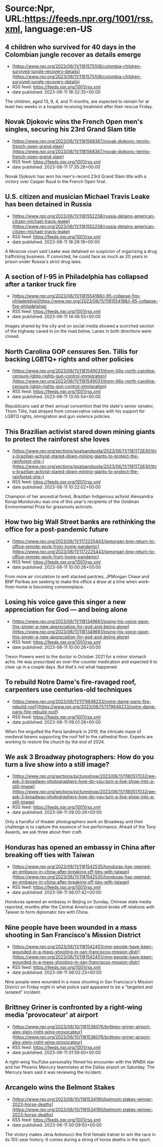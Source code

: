 # Source:Npr, URL:https://feeds.npr.org/1001/rss.xml, language:en-US

## 4 children who survived for 40 days in the Colombian jungle recover as details emerge
 - [https://www.npr.org/2023/06/11/1181575108/colombia-children-survived-jungle-recovery-details](https://www.npr.org/2023/06/11/1181575108/colombia-children-survived-jungle-recovery-details)
 - RSS feed: https://feeds.npr.org/1001/rss.xml
 - date published: 2023-06-11 18:32:35+00:00

The children, aged 13, 9, 4, and 11 months, are expected to remain for at least two weeks in a hospital receiving treatment after their rescue Friday.

## Novak Djokovic wins the French Open men's singles, securing his 23rd Grand Slam title
 - [https://www.npr.org/2023/06/11/1181568367/novak-djokovic-tennis-french-open-grand-slam](https://www.npr.org/2023/06/11/1181568367/novak-djokovic-tennis-french-open-grand-slam)
 - RSS feed: https://feeds.npr.org/1001/rss.xml
 - date published: 2023-06-11 17:35:28+00:00

Novak Djokovic has won his men's-record 23rd Grand Slam title with a victory over Casper Ruud in the French Open final.

## U.S. citizen and musician Michael Travis Leake has been detained in Russia
 - [https://www.npr.org/2023/06/11/1181552258/russia-detains-american-citizen-michael-travis-leake](https://www.npr.org/2023/06/11/1181552258/russia-detains-american-citizen-michael-travis-leake)
 - RSS feed: https://feeds.npr.org/1001/rss.xml
 - date published: 2023-06-11 16:26:18+00:00

A Moscow court said Leake was detained on suspicion of organizing a drug trafficking business. If convicted, he could face as much as 20 years in prison under Russia's strict drug laws.

## A section of I-95 in Philadelphia has collapsed after a tanker truck fire
 - [https://www.npr.org/2023/06/11/1181554188/i-95-collapse-fire-philadelphia](https://www.npr.org/2023/06/11/1181554188/i-95-collapse-fire-philadelphia)
 - RSS feed: https://feeds.npr.org/1001/rss.xml
 - date published: 2023-06-11 14:06:55+00:00

Images shared by the city and on social media showed a scorched section of the highway caved in on the road below. Lanes in both directions were closed.

## North Carolina GOP censures Sen. Tillis for backing LGBTQ+ rights and other policies
 - [https://www.npr.org/2023/06/11/1181549031/thom-tillis-north-carolina-censure-lgbtq-rights-gun-control-immigration](https://www.npr.org/2023/06/11/1181549031/thom-tillis-north-carolina-censure-lgbtq-rights-gun-control-immigration)
 - RSS feed: https://feeds.npr.org/1001/rss.xml
 - date published: 2023-06-11 13:05:54+00:00

Republicans said at their annual convention that the state's senior senator, Thom Tillis, had strayed from conservative values with his support for LGBTQ rights, immigration and gun violence policies.

## This Brazilian activist stared down mining giants to protect the rainforest she loves
 - [https://www.npr.org/sections/goatsandsoda/2023/06/11/1181172630/this-brazilian-activist-stared-down-mining-giants-to-protect-the-rainforest-she-](https://www.npr.org/sections/goatsandsoda/2023/06/11/1181172630/this-brazilian-activist-stared-down-mining-giants-to-protect-the-rainforest-she-)
 - RSS feed: https://feeds.npr.org/1001/rss.xml
 - date published: 2023-06-11 10:22:02+00:00

Champion of her ancestral forest, Brazilian Indigenous activist Alessandra Korap Munduruku was one of this year's recipients of the Goldman Environmental Prize for grassroots activists.

## How two big Wall Street banks are rethinking the office for a post-pandemic future
 - [https://www.npr.org/2023/06/11/1172225443/jpmorgan-bnp-return-to-office-remote-work-from-home-pandemic](https://www.npr.org/2023/06/11/1172225443/jpmorgan-bnp-return-to-office-remote-work-from-home-pandemic)
 - RSS feed: https://feeds.npr.org/1001/rss.xml
 - date published: 2023-06-11 10:00:26+00:00

From more air circulation to well stacked pantries, JPMorgan Chase and BNP Paribas are seeking to make the office a draw at a time when work-from-home is becoming commonplace.

## Losing his voice gave this singer a new appreciation for God — and being alone
 - [https://www.npr.org/2023/06/11/1181349661/losing-his-voice-gave-this-singer-a-new-appreciation-for-god-and-being-alone](https://www.npr.org/2023/06/11/1181349661/losing-his-voice-gave-this-singer-a-new-appreciation-for-god-and-being-alone)
 - RSS feed: https://feeds.npr.org/1001/rss.xml
 - date published: 2023-06-11 10:00:26+00:00

Trevor Powers went to the doctor in October 2021 for a minor stomach ache. He was prescribed an over-the-counter medication and expected it to clear up in a couple days. But that's not what happened.

## To rebuild Notre Dame's fire-ravaged roof, carpenters use centuries-old techniques
 - [https://www.npr.org/2023/06/11/1179648233/notre-dame-paris-fire-rebuild-roof](https://www.npr.org/2023/06/11/1179648233/notre-dame-paris-fire-rebuild-roof)
 - RSS feed: https://feeds.npr.org/1001/rss.xml
 - date published: 2023-06-11 09:01:26+00:00

When fire engulfed the Paris landmark in 2019, the intricate maze of medieval beams supporting the roof fell to the cathedral floor. Experts are working to restore the church by the end of 2024.

## We ask 3 Broadway photographers: How do you turn a live show into a still image?
 - [https://www.npr.org/sections/pictureshow/2023/06/11/1180517032/we-ask-3-broadway-photographers-how-do-you-turn-a-live-show-into-a-still-image](https://www.npr.org/sections/pictureshow/2023/06/11/1180517032/we-ask-3-broadway-photographers-how-do-you-turn-a-live-show-into-a-still-image)
 - RSS feed: https://feeds.npr.org/1001/rss.xml
 - date published: 2023-06-11 09:00:26+00:00

Only a handful of theater photographers work on Broadway and their challenge is to capture the essence of live performance. Ahead of the Tony Awards, we ask three about their craft.

## Honduras has opened an embassy in China after breaking off ties with Taiwan
 - [https://www.npr.org/2023/06/11/1181542535/honduras-has-opened-an-embassy-in-china-after-breaking-off-ties-with-taiwan](https://www.npr.org/2023/06/11/1181542535/honduras-has-opened-an-embassy-in-china-after-breaking-off-ties-with-taiwan)
 - RSS feed: https://feeds.npr.org/1001/rss.xml
 - date published: 2023-06-11 06:07:42+00:00

Honduras opened an embassy in Beijing on Sunday, Chinese state media reported, months after the Central American nation broke off relations with Taiwan to form diplomatic ties with China.

## Nine people have been wounded in a mass shooting in San Francisco's Mission District
 - [https://www.npr.org/2023/06/11/1181542451/nine-people-have-been-wounded-in-a-mass-shooting-in-san-franciscos-mission-distr](https://www.npr.org/2023/06/11/1181542451/nine-people-have-been-wounded-in-a-mass-shooting-in-san-franciscos-mission-distr)
 - RSS feed: https://feeds.npr.org/1001/rss.xml
 - date published: 2023-06-11 06:02:23+00:00

Nine people were wounded in a mass shooting in San Francisco's Mission District on Friday night in what police said appeared to be a "targeted and isolated" incident.

## Brittney Griner is confronted by a right-wing media 'provocateur' at airport
 - [https://www.npr.org/2023/06/10/1181536076/brittney-griner-airport-alex-stein-right-wing-provocateur](https://www.npr.org/2023/06/10/1181536076/brittney-griner-airport-alex-stein-right-wing-provocateur)
 - RSS feed: https://feeds.npr.org/1001/rss.xml
 - date published: 2023-06-11 01:59:00+00:00

A right-wing YouTube personality filmed his encounter with the WNBA star and her Phoenix Mercury teammates at the Dallas airport on Saturday. The Mercury team said it was reviewing the incident.

## Arcangelo wins the Belmont Stakes
 - [https://www.npr.org/2023/06/10/1181534190/belmont-stakes-winner-2023-horse-deaths](https://www.npr.org/2023/06/10/1181534190/belmont-stakes-winner-2023-horse-deaths)
 - RSS feed: https://feeds.npr.org/1001/rss.xml
 - date published: 2023-06-11 00:09:50+00:00

The victory makes Jena Antonucci the first female trainer to win the race in its 155-year history. It comes during a string of horse deaths in the sport.

